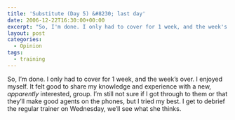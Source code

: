 ```yaml
---
title: 'Substitute (Day 5) &#8230; last day'
date: 2006-12-22T16:30:00+00:00
excerpt: "So, I'm done. I only had to cover for 1 week, and the week's over. I enjoyed myself. It felt good to share my"
layout: post
categories:
  - Opinion
tags:
  - training
---
```

So, I&#8217;m done. I only had to cover for 1 week, and the week&#8217;s over. I enjoyed myself. It felt good to share my knowledge and experience with a new, _apparently_ interested, group. I&#8217;m still not sure if I got through to them or that they&#8217;ll make good agents on the phones, but I tried my best. I get to debrief the regular trainer on Wednesday, we&#8217;ll see what she thinks.